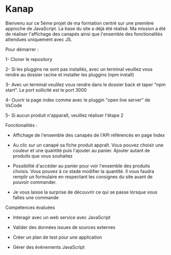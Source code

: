 # Kanap #

Bienvenu sur ce 5ème projet de ma formation centré sur une première approche de JavaScript. La base du site a déjà été réalisé. Ma mission a été de réaliser l'affichage des canapés ainsi que l'ensemble des fonctionalités attendues uniquement avec JS. 


Pour démarrer :

1- Cloner le repository

2- Si les pluggins ne sont pas installés, avec un terminal veuillez vous rendre au dossier racine et installer les pluggins (npm install)

3- Avec un terminal veuillez vous rendre dans le dossier back et taper "npm start". Le port sollicité est le port 3000

4- Ouvrir la page index comme avec le pluggin "open live server" de VsCode

5- Si aucun produit n'apparaît, veuillez réaliser l'étape 2


Fonctionalités :
* Affichage de l'ensemble des canapés de l'API référencés en page Index

* Au clic sur un canapé sa fiche produit appraît. Vous pouvez choisir une couleur et une quantité puis l'ajouter au panier. Ajouter autant de produits que vous souhaitez

* Possibilité d'accéder au panier pour voir l'ensemble des produits choisis. Vous pouvez à ce stade modifier la quantité. Il vous faudra remplir un formulaire en respectant les consignes du site avant de pouvoir commander.

* Je vous laisse la surprise de découvrir ce qui se passe lorsque vous faîtes une commande


Compétences évaluées
* Interagir avec un web service avec JavaScript

* Valider des données issues de sources externes

* Créer un plan de test pour une application

* Gérer des événements JavaScript
